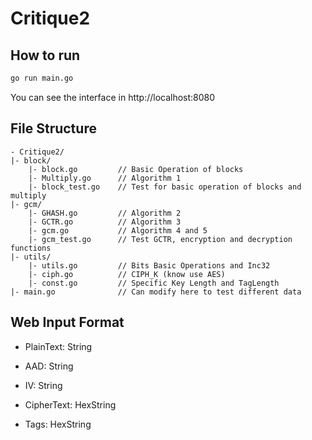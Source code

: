 # Critique2 

## How to run 

```bash
go run main.go
```

You can see the interface in http://localhost:8080

## File Structure 
```
- Critique2/
|- block/
    |- block.go         // Basic Operation of blocks
    |- Multiply.go      // Algorithm 1 
    |- block_test.go    // Test for basic operation of blocks and multiply
|- gcm/ 
    |- GHASH.go         // Algorithm 2
    |- GCTR.go          // Algorithm 3
    |- gcm.go           // Algorithm 4 and 5 
    |- gcm_test.go      // Test GCTR, encryption and decryption functions 
|- utils/ 
    |- utils.go         // Bits Basic Operations and Inc32 
    |- ciph.go          // CIPH_K (know use AES) 
    |- const.go         // Specific Key Length and TagLength 
|- main.go              // Can modify here to test different data 
```

## Web Input Format
* PlainText: String 
* AAD: String 
* IV: String 

* CipherText: HexString
* Tags: HexString 